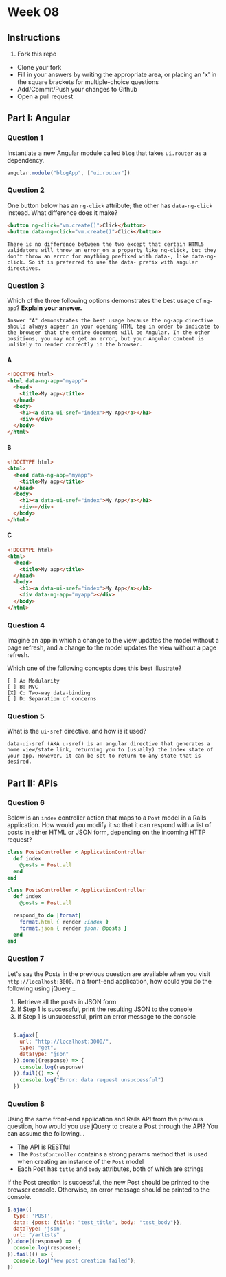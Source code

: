 # Week 08

## Instructions

1. Fork this repo
- Clone your fork
- Fill in your answers by writing the appropriate area, or placing an 'x' in the square brackets for multiple-choice questions
- Add/Commit/Push your changes to Github
- Open a pull request

## Part I: Angular

### Question 1

Instantiate a new Angular module called `blog` that takes `ui.router` as a dependency.

```js
angular.module("blogApp", ["ui.router"])
```

### Question 2

One button below has an `ng-click` attribute; the other has `data-ng-click` instead. What difference does it make?

```html
<button ng-click="vm.create()">Click</button>
<button data-ng-click="vm.create()">Click</button>
```

```text
There is no difference between the two except that certain HTML5 validators will throw an error on a property like ng-click, but they don't throw an error for anything prefixed with data-, like data-ng-click. So it is preferred to use the data- prefix with angular directives.
```

### Question 3

Which of the three following options demonstrates the best usage of `ng-app`? **Explain your answer.**

```text
Answer "A" demonstrates the best usage because the ng-app directive should always appear in your opening HTML tag in order to indicate to the browser that the entire document will be Angular. In the other positions, you may not get an error, but your Angular content is unlikely to render correctly in the browser.
```

#### A

```html
<!DOCTYPE html>
<html data-ng-app="myapp">
  <head>
    <title>My app</title>
  </head>
  <body>
    <h1><a data-ui-sref="index">My App</a></h1>
    <div></div>
  </body>
</html>
```

#### B

```html
<!DOCTYPE html>
<html>
  <head data-ng-app="myapp">
    <title>My app</title>
  </head>
  <body>
    <h1><a data-ui-sref="index">My App</a></h1>
    <div></div>
  </body>
</html>
```

#### C

```html
<!DOCTYPE html>
<html>
  <head>
    <title>My app</title>
  </head>
  <body>
    <h1><a data-ui-sref="index">My App</a></h1>
    <div data-ng-app="myapp"></div>
  </body>
</html>
```

### Question 4

Imagine an app in which a change to the view updates the model without a page refresh, and a change to the model updates the view without a page refresh.

Which one of the following concepts does this best illustrate?

```
[ ] A: Modularity
[ ] B: MVC
[X] C: Two-way data-binding
[ ] D: Separation of concerns
```

### Question 5

What is the `ui-sref` directive, and how is it used?

```text
data-ui-sref (AKA u-sref) is an angular directive that generates a home view/state link, returning you to (usually) the index state of your app. However, it can be set to return to any state that is desired.
```

## Part II: APIs

### Question 6

Below is an `index` controller action that maps to a `Post` model in a Rails application. How would you modify it so that it can respond with a list of posts in either HTML or JSON form, depending on the incoming HTTP request?

```rb
class PostsController < ApplicationController
  def index
    @posts = Post.all
  end
end
```

```rb
class PostsController < ApplicationController
  def index
    @posts = Post.all

  respond_to do |format|
    format.html { render :index }
    format.json { render json: @posts }
  end
end
```

### Question 7

Let's say the Posts in the previous question are available when you visit `http://localhost:3000`. In a front-end application, how could you do the following using jQuery...
  1. Retrieve all the posts in JSON form
  2. If Step 1 is successful, print the resulting JSON to the console
  3. If Step 1 is unsuccessful, print an error message to the console

```js

  $.ajax({
    url: "http://localhost:3000/",
    type: "get",
    dataType: "json"
  }).done((response) => {
    console.log(response)
  }).fail(() => {
    console.log("Error: data request unsuccessful")
  })
```

### Question 8

Using the same front-end application and Rails API from the previous question, how would you use jQuery to create a Post through the API? You can assume the following...
* The API is RESTful
* The `PostsController` contains a strong params method that is used when creating an instance of the `Post` model
* Each Post has `title` and `body` attributes, both of which are strings

If the Post creation is successful, the new Post should be printed to the browser console. Otherwise, an error message should be printed to the console.

```js
$.ajax({
  type: 'POST',
  data: {post: {title: "test_title", body: "test_body"}},
  dataType: 'json',
  url: "/artists"
}).done((response) =>  {
  console.log(response);
}).fail(() => {
  console.log("New post creation failed");
})

```
